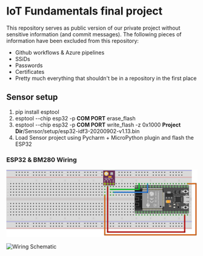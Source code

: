 <h1>IoT Fundamentals final project</h1>

This repository serves as public version of our private project without sensitive information (and commit messages).
The following pieces of information have been excluded from this repository:

<ul>
  <li>Github workflows & Azure pipelines</li>
  <li>SSiDs</li>
  <li>Passwords</li>
  <li>Certificates</li>
  <li>Pretty much everything that shouldn't be in a repository in the first place</li>
</ul>

<h2>Sensor setup</h2>

<ol>
  <li>pip install esptool</li>
  <li>esptool --chip esp32 -p <b>COM PORT</b> erase_flash</li>
  <li>esptool --chip esp32 -p <b>COM PORT</b> write_flash -z 0x1000 <b>Project Dir</b>/Sensor/setup/esp32-idf3-20200902-v1.13.bin</li>
  <li>Load Sensor project using Pycharm + MicroPython plugin and flash the ESP32
</ol>

<h3> ESP32 & BM280 Wiring</h3>

![Wiring Schematic](https://github.com/LeonJelsma/IoTFundamentalsProject/blob/master/Sensor/setup/SensorSchematic.png)

![Wiring Schematic](https://github.com/LeonJelsma/IoTFundamentalsEndProject/blob/feature/sensor-setup/Sensor/setup/SensorSchematic.png)
